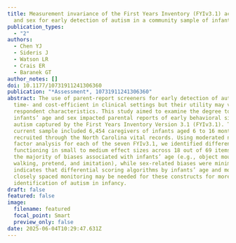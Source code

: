 ```yaml
---
title: Measurement invariance of the First Years Inventory (FYIv3.1) across age
  and sex for early detection of autism in a community sample of infants
publication_types:
  - "2"
authors:
  - Chen YJ
  - Sideris J
  - Watson LR
  - Crais ER
  - Baranek GT
author_notes: []
doi: 10.1177/10731911241306360
publication: "*Assessment*, 10731911241306360"
abstract: The use of parent-report screeners for early detection of autism is
  time- and cost-efficient in clinical settings but their utility may vary by
  respondent characteristics. This study aimed to examine the degree to which
  infants’ age and sex impacted parental reports of early behavioral signs of
  autism captured by the First Years Inventory Version 3.1 (FYIv3.1). The
  current sample included 6,454 caregivers of infants aged 6 to 16 months
  recruited through the North Carolina vital records. Using moderated nonlinear
  factor analysis for each of the seven FYIv3.1, we identified differential item
  functioning in small to medium effect sizes across 18 out of 69 items, with
  the majority of biases associated with infants’ age (e.g., object mouthing,
  walking, pretend, and imitation), while sex-related biases were minimal. This
  indicates that differential scoring algorithms by infants’ age and more
  closely spaced monitoring may be needed for these constructs for more accurate
  identification of autism in infancy.
draft: false
featured: false
image:
  filename: featured
  focal_point: Smart
  preview_only: false
date: 2025-06-04T10:29:47.631Z
---
```

